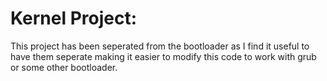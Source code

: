 # Kernel Project:
This project has been seperated from the bootloader as I find it useful to have them seperate making it easier to modify this code to work with grub or some other bootloader.

